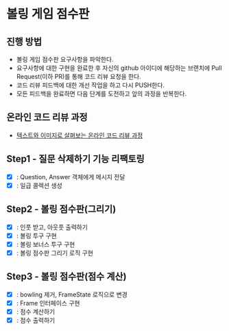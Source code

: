 # 볼링 게임 점수판
## 진행 방법
* 볼링 게임 점수판 요구사항을 파악한다.
* 요구사항에 대한 구현을 완료한 후 자신의 github 아이디에 해당하는 브랜치에 Pull Request(이하 PR)를 통해 코드 리뷰 요청을 한다.
* 코드 리뷰 피드백에 대한 개선 작업을 하고 다시 PUSH한다.
* 모든 피드백을 완료하면 다음 단계를 도전하고 앞의 과정을 반복한다.

## 온라인 코드 리뷰 과정
* [텍스트와 이미지로 살펴보는 온라인 코드 리뷰 과정](https://github.com/next-step/nextstep-docs/tree/master/codereview)

## Step1 - 질문 삭제하기 기능 리팩토링
- [x] : Question, Answer 객체에게 메시지 전달
- [x] : 일급 콜렉션 생성 

## Step2 - 볼링 점수판(그리기)
- [x] : 인풋 받고, 아웃풋 출력하기
- [x] : 볼링 투구 구현
- [x] : 볼링 보너스 투구 구현
- [x] : 볼링 점수판 그리기 로직 구현

## Step3 - 볼링 점수판(점수 계산)
- [x] : bowling 제거, FrameState 로직으로 변경
- [x] : Frame 인터페이스 구현
- [x] : 점수 계산하기
- [x] : 점수 출력하기
